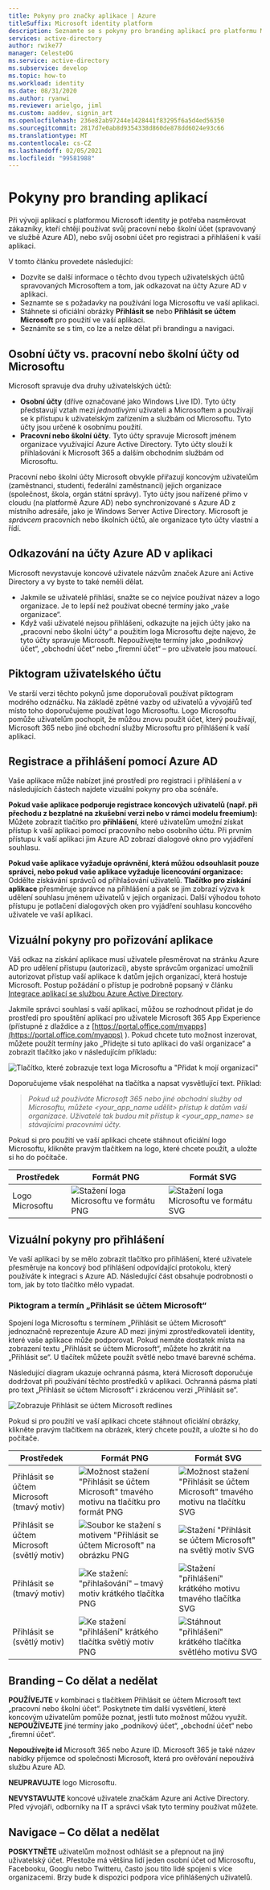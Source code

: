 ```yaml
---
title: Pokyny pro značky aplikace | Azure
titleSuffix: Microsoft identity platform
description: Seznamte se s pokyny pro branding aplikací pro platformu Microsoft Identity Platform.
services: active-directory
author: rwike77
manager: CelesteDG
ms.service: active-directory
ms.subservice: develop
ms.topic: how-to
ms.workload: identity
ms.date: 08/31/2020
ms.author: ryanwi
ms.reviewer: arielgo, jiml
ms.custom: aaddev, signin_art
ms.openlocfilehash: 236e82ab97244e1428441f83295f6a5d4ed56350
ms.sourcegitcommit: 2817d7e0ab8d9354338d860de878dd6024e93c66
ms.translationtype: MT
ms.contentlocale: cs-CZ
ms.lasthandoff: 02/05/2021
ms.locfileid: "99581988"
---
```

# <a name="branding-guidelines-for-applications"></a>Pokyny pro branding aplikací

Při vývoji aplikací s platformou Microsoft identity je potřeba nasměrovat zákazníky, kteří chtějí používat svůj pracovní nebo školní účet (spravovaný ve službě Azure AD), nebo svůj osobní účet pro registraci a přihlášení k vaší aplikaci.

V tomto článku provedete následující:

- Dozvíte se další informace o těchto dvou typech uživatelských účtů spravovaných Microsoftem a tom, jak odkazovat na účty Azure AD v aplikaci.
- Seznamte se s požadavky na používání loga Microsoftu ve vaší aplikaci.
- Stáhnete si oficiální obrázky **Přihlásit se** nebo **Přihlásit se účtem Microsoft** pro použití ve vaší aplikaci.
- Seznámíte se s tím, co lze a nelze dělat při brandingu a navigaci.

## <a name="personal-accounts-vs-work-or-school-accounts-from-microsoft"></a>Osobní účty vs. pracovní nebo školní účty od Microsoftu

Microsoft spravuje dva druhy uživatelských účtů:

- **Osobní účty** (dříve označované jako Windows Live ID). Tyto účty představují vztah mezi *jednotlivými* uživateli a Microsoftem a používají se k přístupu k uživatelským zařízením a službám od Microsoftu. Tyto účty jsou určené k osobnímu použití.
- **Pracovní nebo školní účty**. Tyto účty spravuje Microsoft jménem organizace využívající Azure Active Directory. Tyto účty slouží k přihlašování k Microsoft 365 a dalším obchodním službám od Microsoftu.

Pracovní nebo školní účty Microsoft obvykle přiřazují koncovým uživatelům (zaměstnanci, studenti, federální zaměstnanci) jejich organizace (společnost, škola, orgán státní správy). Tyto účty jsou nařízené přímo v cloudu (na platformě Azure AD) nebo synchronizované s Azure AD z místního adresáře, jako je Windows Server Active Directory. Microsoft je *správcem* pracovních nebo školních účtů, ale organizace tyto účty vlastní a řídí.

## <a name="referring-to-azure-ad-accounts-in-your-application"></a>Odkazování na účty Azure AD v aplikaci

Microsoft nevystavuje koncové uživatele názvům značek Azure ani Active Directory a vy byste to také neměli dělat.

- Jakmile se uživatelé přihlásí, snažte se co nejvíce používat název a logo organizace. Je to lepší než používat obecné termíny jako „vaše organizace“.
- Když vaši uživatelé nejsou přihlášeni, odkazujte na jejich účty jako na „pracovní nebo školní účty“ a použitím loga Microsoftu dejte najevo, že tyto účty spravuje Microsoft. Nepoužívejte termíny jako „podnikový účet“, „obchodní účet“ nebo „firemní účet“ – pro uživatele jsou matoucí.

## <a name="user-account-pictogram"></a>Piktogram uživatelského účtu

Ve starší verzi těchto pokynů jsme doporučovali používat piktogram modrého odznáčku. Na základě zpětné vazby od uživatelů a vývojářů teď místo toho doporučujeme používat logo Microsoftu. Logo Microsoftu pomůže uživatelům pochopit, že můžou znovu použít účet, který používají, Microsoft 365 nebo jiné obchodní služby Microsoftu pro přihlášení k vaší aplikaci.

## <a name="signing-up-and-signing-in-with-azure-ad"></a>Registrace a přihlášení pomocí Azure AD

Vaše aplikace může nabízet jiné prostředí pro registraci i přihlášení a v následujících částech najdete vizuální pokyny pro oba scénáře.

**Pokud vaše aplikace podporuje registrace koncových uživatelů (např. při přechodu z bezplatné na zkušební verzi nebo v rámci modelu freemium):** Můžete zobrazit tlačítko pro **přihlášení**, které uživatelům umožní získat přístup k vaší aplikaci pomocí pracovního nebo osobního účtu. Při prvním přístupu k vaší aplikaci jim Azure AD zobrazí dialogové okno pro vyjádření souhlasu.

**Pokud vaše aplikace vyžaduje oprávnění, která můžou odsouhlasit pouze správci, nebo pokud vaše aplikace vyžaduje licencování organizace:** Oddělte získávání správců od přihlašování uživatelů. **Tlačítko pro získání aplikace** přesměruje správce na přihlášení a pak se jim zobrazí výzva k udělení souhlasu jménem uživatelů v jejich organizaci. Další výhodou tohoto přístupu je potlačení dialogových oken pro vyjádření souhlasu koncového uživatele ve vaší aplikaci.

## <a name="visual-guidance-for-app-acquisition"></a>Vizuální pokyny pro pořizování aplikace

Váš odkaz na získání aplikace musí uživatele přesměrovat na stránku Azure AD pro udělení přístupu (autorizaci), abyste správcům organizací umožnili autorizovat přístup vaší aplikace k datům jejich organizací, která hostuje Microsoft. Postup požádání o přístup je podrobně popsaný v článku [Integrace aplikací se službou Azure Active Directory](./quickstart-register-app.md).

Jakmile správci souhlasí s vaší aplikací, můžou se rozhodnout přidat je do prostředí pro spouštění aplikací pro uživatele Microsoft 365 App Experience (přístupné z dlaždice a z [https://portal.office.com/myapps](https://portal.office.com/myapps) ). Pokud chcete tuto možnost inzerovat, můžete použít termíny jako „Přidejte si tuto aplikaci do vaší organizace“ a zobrazit tlačítko jako v následujícím příkladu:

![Tlačítko, které zobrazuje text loga Microsoftu a "Přidat k mojí organizaci"](./media/howto-add-branding-in-azure-ad-apps/add-to-my-org.png)

Doporučujeme však nespoléhat na tlačítka a napsat vysvětlující text. Příklad:

> *Pokud už používáte Microsoft 365 nebo jiné obchodní služby od Microsoftu, můžete <your_app_name udělit> přístup k datům vaší organizace. Uživatelé tak budou mít přístup k <your_app_name> se stávajícími pracovními účty.*

Pokud si pro použití ve vaší aplikaci chcete stáhnout oficiální logo Microsoftu, klikněte pravým tlačítkem na logo, které chcete použít, a uložte si ho do počítače.

| Prostředek                                | Formát PNG | Formát SVG |
| ------------------------------------ | ---------- | ---------- |
| Logo Microsoftu  | ![Stažení loga Microsoftu ve formátu PNG](./media/howto-add-branding-in-azure-ad-apps/ms-symbollockup_mssymbol_19.png) | ![Stažení loga Microsoftu ve formátu SVG](./media/howto-add-branding-in-azure-ad-apps/ms-symbollockup_mssymbol_19.svg) |

## <a name="visual-guidance-for-sign-in"></a>Vizuální pokyny pro přihlášení

Ve vaší aplikaci by se mělo zobrazit tlačítko pro přihlášení, které uživatele přesměruje na koncový bod přihlášení odpovídající protokolu, který používáte k integraci s Azure AD. Následující část obsahuje podrobnosti o tom, jak by toto tlačítko mělo vypadat.

### <a name="pictogram-and-sign-in-with-microsoft"></a>Piktogram a termín „Přihlásit se účtem Microsoft“

Spojení loga Microsoftu s termínem „Přihlásit se účtem Microsoft“ jednoznačně reprezentuje Azure AD mezi jinými zprostředkovateli identity, které vaše aplikace může podporovat. Pokud nemáte dostatek místa na zobrazení textu „Přihlásit se účtem Microsoft“, můžete ho zkrátit na „Přihlásit se“. U tlačítek můžete použít světlé nebo tmavé barevné schéma.

Následující diagram ukazuje ochranná pásma, která Microsoft doporučuje dodržovat při používání těchto prostředků v aplikaci. Ochranná pásma platí pro text „Přihlásit se účtem Microsoft“ i zkrácenou verzi „Přihlásit se“.

![Zobrazuje Přihlásit se účtem Microsoft redlines](./media/howto-add-branding-in-azure-ad-apps/sign-in-with-microsoft-redlines.png)

Pokud si pro použití ve vaší aplikaci chcete stáhnout oficiální obrázky, klikněte pravým tlačítkem na obrázek, který chcete použít, a uložte si ho do počítače.

| Prostředek                                | Formát PNG | Formát SVG |
| ------------------------------------ | ---------- | ---------- |
| Přihlásit se účtem Microsoft (tmavý motiv)  | ![Možnost stažení "Přihlásit se účtem Microsoft" tmavého motivu na tlačítku pro formát PNG](./media/howto-add-branding-in-azure-ad-apps/ms-symbollockup_signin_dark.png) | ![Možnost stažení "Přihlásit se účtem Microsoft" tmavého motivu na tlačítku SVG](./media/howto-add-branding-in-azure-ad-apps/ms-symbollockup_signin_dark.svg) |
| Přihlásit se účtem Microsoft (světlý motiv) | ![Soubor ke stažení s motivem "Přihlásit se účtem Microsoft" na obrázku PNG](./media/howto-add-branding-in-azure-ad-apps/ms-symbollockup_signin_light.png) | ![Stažení "Přihlásit se účtem Microsoft" na světlý motiv SVG](./media/howto-add-branding-in-azure-ad-apps/ms-symbollockup_signin_light.svg) |
| Přihlásit se (tmavý motiv)                 | ![Ke stažení: "přihlašování" – tmavý motiv krátkého tlačítka PNG](./media/howto-add-branding-in-azure-ad-apps/ms-symbollockup_signin_dark_short.png) | ![Stažení "přihlášení" krátkého motivu tmavého tlačítka SVG](./media/howto-add-branding-in-azure-ad-apps/ms-symbollockup_signin_dark_short.svg) |
| Přihlásit se (světlý motiv)                | ![Ke stažení "přihlášení" krátkého tlačítka světlý motiv PNG](./media/howto-add-branding-in-azure-ad-apps/ms-symbollockup_signin_light_short.png) | ![Stáhnout "přihlášení" krátkého tlačítka světlého motivu SVG](./media/howto-add-branding-in-azure-ad-apps/ms-symbollockup_signin_light_short.svg) |

## <a name="branding-dos-and-donts"></a>Branding – Co dělat a nedělat

**POUŽÍVEJTE** v kombinaci s tlačítkem Přihlásit se účtem Microsoft text „pracovní nebo školní účet“. Poskytnete tím další vysvětlení, které koncovým uživatelům pomůže poznat, jestli tuto možnost můžou využít. **NEPOUŽÍVEJTE** jiné termíny jako „podnikový účet“, „obchodní účet“ nebo „firemní účet“.

**Nepoužívejte id** Microsoft 365 nebo Azure ID. Microsoft 365 je také název nabídky příjemce od společnosti Microsoft, která pro ověřování nepoužívá službu Azure AD.

**NEUPRAVUJTE** logo Microsoftu.

**NEVYSTAVUJTE** koncové uživatele značkám Azure ani Active Directory. Před vývojáři, odborníky na IT a správci však tyto termíny používat můžete.

## <a name="navigation-dos-and-donts"></a>Navigace – Co dělat a nedělat

**POSKYTNĚTE** uživatelům možnost odhlásit se a přepnout na jiný uživatelský účet. Přestože má většina lidí jeden osobní účet od Microsoftu, Facebooku, Googlu nebo Twitteru, často jsou tito lidé spojeni s více organizacemi. Brzy bude k dispozici podpora více přihlášených uživatelů.
